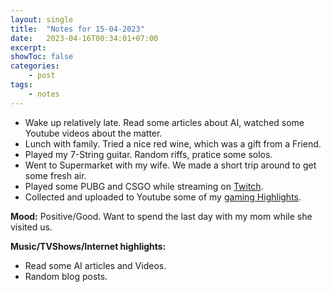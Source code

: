 ```yaml
---
layout: single
title:  "Notes for 15-04-2023"
date:   2023-04-16T00:34:01+07:00
excerpt: 
showToc: false
categories: 
    - post
tags:
    - notes
---
```


* Wake up relatively late. Read some articles about AI, watched some Youtube videos about the matter.
* Lunch with family. Tried a nice red wine, which was a gift from a Friend.
* Played my 7-String guitar. Random riffs, pratice some solos.
* Went to Supermarket with my wife. We made a short trip around to get some fresh air.
* Played some PUBG and CSGO while streaming on [Twitch](https://www.twitch.tv/nexus1984). 
* Collected and uploaded to Youtube some of my [gaming Highlights](https://youtube.com/playlist?list=PLUtlHPeUqcA2mdj5EozjNHun-dXuXPOF7).

**Mood:** Positive/Good. Want to spend the last day with my mom while she visited us. 

**Music/TVShows/Internet highlights:**

* Read some AI articles and Videos.
* Random blog posts.
